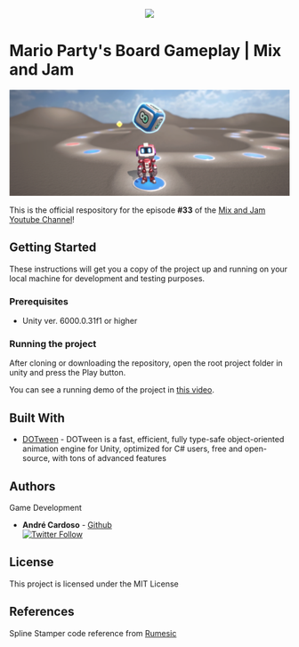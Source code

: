 
<p align="center">
    <img width="400px" src="http://mixandjam.com/wp-content/uploads/2019/11/git.png">    
</p>

# Mario Party's Board Gameplay | Mix and Jam

<p align="center">
<img width="900px" src="https://github.com/mixandjam/MarioParty-Board/blob/main/Assets/Textures/Readme/banner.png?raw=true">
</p>

This is the official respository for the episode <b>#33</b> of the [Mix and Jam Youtube Channel](https://www.youtube.com/c/MixAndJam)!

## Getting Started

These instructions will get you a copy of the project up and running on your local machine for development and testing purposes.

### Prerequisites

-  Unity ver. 6000.0.31f1 or higher

### Running the project

After cloning or downloading the repository, open the root project folder in unity and press the Play button.

You can see a running demo of the project in [this video](https://youtu.be/UAmJPGVMUW4).

## Built With

* [DOTween](http://dotween.demigiant.com/) - DOTween is a fast, efficient, fully type-safe object-oriented animation engine for Unity, optimized for C# users, free and open-source, with tons of advanced features

## Authors

Game Development
* **André Cardoso** - [Github](https://github.com/cardosoandre)
<br>[![Twitter Follow](https://img.shields.io/twitter/follow/andre_mc.svg?style=social)](https://twitter.com/andre_mc)

## License

This project is licensed under the MIT License

## References

Spline Stamper code reference from [Rumesic](https://github.com/Rumesic/spline-stamper-unity-terrain-tool)
